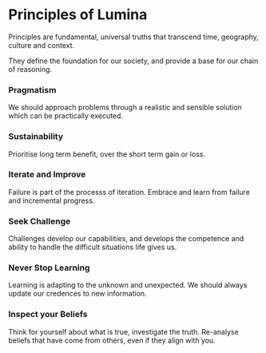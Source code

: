 # Principles of Lumina
Principles are fundamental, universal truths that transcend time, geography, culture and context.

They define the foundation for our society, and provide a base for our chain of reasoning.

### Pragmatism

We should approach problems through a realistic and sensible solution which can be practically executed.

### Sustainability

Prioritise long term benefit, over the short term gain or loss.

### Iterate and Improve

Failure is part of the processs of iteration. Embrace and learn from failure and incremental progress.

### Seek Challenge

Challenges develop our capabilities, and develops the competence and ability to handle the difficult situations life gives us.

### Never Stop Learning

Learning is adapting to the unknown and unexpected. We should always update our credences to new information.

### Inspect your Beliefs

Think for yourself about what is true, investigate the truth. Re-analyse beliefs that have come from others, even if they align with you.